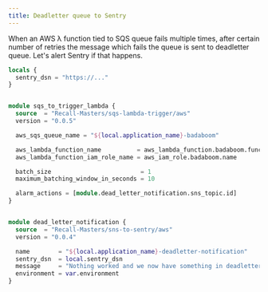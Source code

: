 ```yaml
---
title: Deadletter queue to Sentry
---
```


When an AWS λ function tied to SQS queue fails multiple times, after certain number of retries the message which fails the queue is sent to deadletter queue. Let's alert Sentry if that happens.

```terraform
locals {
  sentry_dsn = "https://..."
}


module sqs_to_trigger_lambda {
  source  = "Recall-Masters/sqs-lambda-trigger/aws"
  version = "0.0.5"

  aws_sqs_queue_name = "${local.application_name}-badaboom"

  aws_lambda_function_name          = aws_lambda_function.badaboom.function_name
  aws_lambda_function_iam_role_name = aws_iam_role.badaboom.name

  batch_size                         = 1
  maximum_batching_window_in_seconds = 10

  alarm_actions = [module.dead_letter_notification.sns_topic.id]
}


module dead_letter_notification {
  source  = "Recall-Masters/sns-to-sentry/aws"
  version = "0.0.4"

  name        = "${local.application_name}-deadletter-notification"
  sentry_dsn  = local.sentry_dsn
  message     = "Nothing worked and we now have something in deadletter queue! AAAA!!!"
  environment = var.environment
}
```
